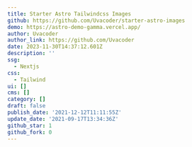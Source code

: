 ```yaml
---
title: Starter Astro Tailwindcss Images
github: https://github.com/Uvacoder/starter-astro-images
demo: https://astro-demo-gamma.vercel.app/
author: Uvacoder
author_link: https://github.com/Uvacoder
date: 2023-11-30T14:37:12.601Z
description: ''
ssg:
  - Nextjs
css:
  - Tailwind
ui: []
cms: []
category: []
draft: false
publish_date: '2021-12-12T11:11:55Z'
update_date: '2021-09-17T13:34:36Z'
github_star: 1
github_fork: 0
---
```

